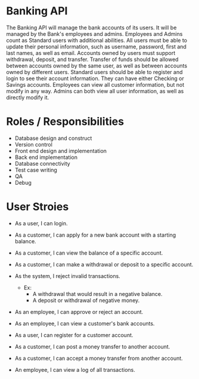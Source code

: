 # Banking API
The Banking API will manage the bank accounts of its users. It will be managed by the Bank's employees and admins. Employees and Admins count as Standard users with additional abilities. All users must be able to update their personal information, such as username, password, first and last names, as well as email. Accounts owned by users must support withdrawal, deposit, and transfer. Transfer of funds should be allowed between accounts owned by the same user, as well as between accounts owned by different users. Standard users should be able to register and login to see their account information. They can have either Checking or Savings accounts. Employees can view all customer information, but not modify in any way. Admins can both view all user information, as well as directly modify it.

# Roles / Responsibilities 
- Database design and construct 
- Version control 
- Front end design and implementation
- Back end implementation
- Database connectivity
- Test case writing
- QA
- Debug

# User Stroies
* As a user, I can login. 
* As a customer, I can apply for a new bank account with a starting balance.
* As a customer, I can view the balance of a specific account.
* As a customer, I can make a withdrawal or deposit to a specific account. 
* As the system, I reject invalid transactions. 
	* Ex:
		* A withdrawal that would result in a negative balance.
		* A deposit or withdrawal of negative money.

* As an employee, I can approve or reject an account.
* As an employee, I can view a customer's bank accounts.
* As a user, I can register for a customer account. 
* As a customer, I can post a money transfer to another account.
* As a customer, I can accept a money transfer from another account.
* An employee, I can view a log of all transactions.
